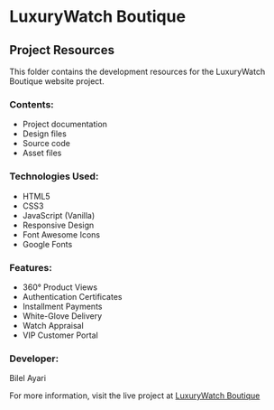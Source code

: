 # LuxuryWatch Boutique

## Project Resources

This folder contains the development resources for the LuxuryWatch Boutique website project.

### Contents:
- Project documentation
- Design files
- Source code
- Asset files

### Technologies Used:
- HTML5
- CSS3
- JavaScript (Vanilla)
- Responsive Design
- Font Awesome Icons
- Google Fonts

### Features:
- 360° Product Views
- Authentication Certificates
- Installment Payments
- White-Glove Delivery
- Watch Appraisal
- VIP Customer Portal

### Developer:
Bilel Ayari

For more information, visit the live project at [LuxuryWatch Boutique](/projects/luxurywatch-boutique)